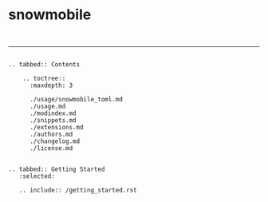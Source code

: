 # snowmobile
```{include} /badges.md
```
```{include} /description.md
```
---

```{eval-rst}

.. tabbed:: Contents

    .. toctree::
      :maxdepth: 3

      ./usage/snowmobile_toml.md
      ./usage.md
      ./modindex.md
      ./snippets.md
      ./extensions.md
      ./authors.md
      ./changelog.md
      ./license.md


.. tabbed:: Getting Started
   :selected:

   .. include:: /getting_started.rst

```
